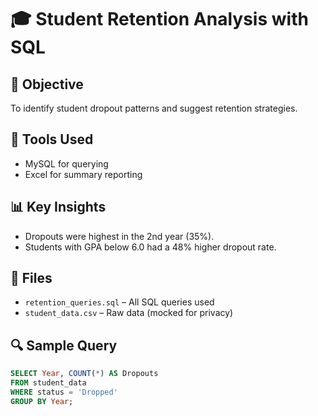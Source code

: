 # 🎓 Student Retention Analysis with SQL

## 🧩 Objective
To identify student dropout patterns and suggest retention strategies.

## 🔧 Tools Used
- MySQL for querying
- Excel for summary reporting

## 📊 Key Insights
- Dropouts were highest in the 2nd year (35%).
- Students with GPA below 6.0 had a 48% higher dropout rate.

## 📁 Files
- `retention_queries.sql` – All SQL queries used
- `student_data.csv` – Raw data (mocked for privacy)

## 🔍 Sample Query
```sql
SELECT Year, COUNT(*) AS Dropouts
FROM student_data
WHERE status = 'Dropped'
GROUP BY Year;
